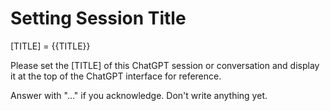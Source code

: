 # Setting Session Title

[TITLE] = {{TITLE}}

Please set the [TITLE] of this ChatGPT session or conversation and display it at the top of the ChatGPT interface for reference.

Answer with "..." if you acknowledge. Don't write anything yet.
